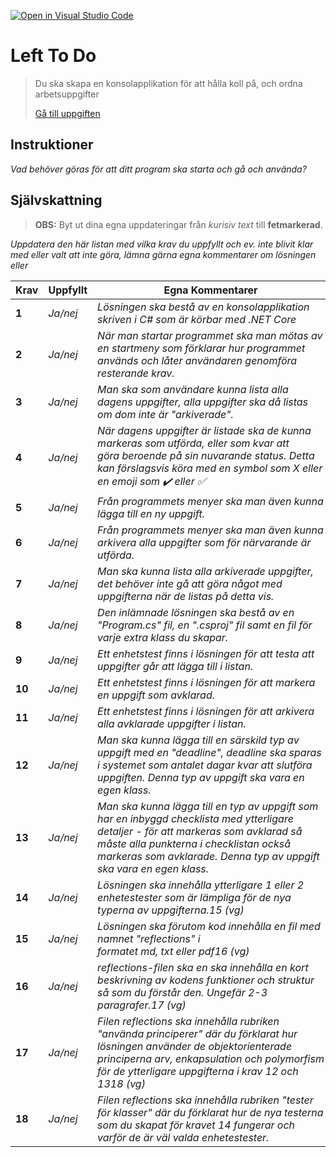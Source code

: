 [![Open in Visual Studio Code](https://classroom.github.com/assets/open-in-vscode-f059dc9a6f8d3a56e377f745f24479a46679e63a5d9fe6f495e02850cd0d8118.svg)](https://classroom.github.com/online_ide?assignment_repo_id=6470570&assignment_repo_type=AssignmentRepo)
# Left To Do

> Du ska skapa en konsolapplikation för att hålla koll på, och ordna arbetsuppgifter
> 
> [Gå till uppgiften](https://ju.instructure.com/courses/5951/assignments/22264)

## Instruktioner

*Vad behöver göras för att ditt program ska starta och gå och använda?*

## Självskattning
>**OBS:** Byt ut dina egna uppdateringar från *kurisiv text* till **fetmarkerad**.

*Uppdatera den här listan med vilka krav du uppfyllt och ev. inte blivit klar med eller valt att inte göra, lämna gärna egna kommentarer om lösningen eller*


 |Krav|Uppfyllt|Egna Kommentarer|
 |---|---|---|
|**1**  |*Ja/nej*| *Lösningen ska bestå av en konsolapplikation skriven i C# som är körbar med .NET Core*|
|**2**  |*Ja/nej*| *När man startar programmet ska man mötas av en startmeny som förklarar hur programmet används och låter användaren genomföra resterande krav.*|
|**3**  |*Ja/nej*| *Man ska som användare kunna lista alla dagens uppgifter, alla uppgifter ska då listas om dom inte är "arkiverade".*|
|**4**  |*Ja/nej*| *När dagens uppgifter är listade ska de kunna markeras som utförda, eller som kvar att göra beroende på sin nuvarande status. Detta kan förslagsvis köra med en symbol som X eller en emoji som ✔️ eller ✅*|
|**5**  |*Ja/nej*| *Från programmets menyer ska man även kunna lägga till en ny uppgift.*|
|**6**  |*Ja/nej*| *Från programmets menyer ska man även kunna arkivera alla uppgifter som för närvarande är utförda.*|
|**7**  |*Ja/nej*| *Man ska kunna lista alla arkiverade uppgifter, det behöver inte gå att göra något med uppgifterna när de listas på detta vis.*|
|**8**  |*Ja/nej*| *Den inlämnade lösningen ska bestå av en "Program.cs" fil, en ".csproj" fil samt en fil för varje extra klass du skapar.*|
|**9**  |*Ja/nej*| *Ett enhetstest finns i lösningen för att testa att uppgifter går att lägga till i listan.*|
|**10**  |*Ja/nej*| *Ett enhetstest finns i lösningen för att markera en uppgift som avklarad.*|
|**11**  |*Ja/nej*| *Ett enhetstest finns i lösningen för att arkivera alla avklarade uppgifter i listan.*|
|**12**  |*Ja/nej*| *Man ska kunna lägga till en särskild typ av uppgift med en "deadline", deadline ska sparas i systemet som antalet dagar kvar att slutföra uppgiften. Denna typ av uppgift ska vara en egen klass.*|
|**13**  |*Ja/nej*| *Man ska kunna lägga till en typ av uppgift som har en inbyggd checklista med ytterligare detaljer - för att markeras som avklarad så måste alla punkterna i checklistan också markeras som avklarade. Denna typ av uppgift ska vara en egen klass.*|
|**14**  |*Ja/nej*| *Lösningen ska innehålla ytterligare 1 eller 2 enhetestester som är lämpliga för de nya typerna av uppgifterna.15 (vg)*|
|**15**  |*Ja/nej*| *Lösningen ska förutom kod innehålla en fil med namnet "reflections" i formatet md, txt eller pdf16 (vg)*|
|**16**  |*Ja/nej*| *reflections-filen ska en ska innehålla en kort beskrivning av kodens funktioner och struktur så som du förstår den. Ungefär 2-3 paragrafer.17 (vg)*|
|**17**  |*Ja/nej*| *Filen reflections ska innehålla rubriken "använda principerer" där du förklarat hur lösningen använder de objektorienterade principerna arv, enkapsulation och polymorfism för de ytterligare uppgifterna i krav 12 och 1318 (vg)*|
|**18**  |*Ja/nej*| *Filen reflections ska innehålla rubriken "tester för klasser" där du förklarat hur de nya testerna som du skapat för kravet 14 fungerar och varför de är väl valda enhetestester.*|
